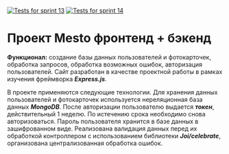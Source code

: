 [![Tests for sprint 13](https://github.com/Kudenikov/express-mesto-gha/actions/workflows/tests-13-sprint.yml/badge.svg)](https://github.com/Kudenikov/express-mesto-gha/actions/workflows/tests-13-sprint.yml) [![Tests for sprint 14](https://github.com/Kudenikov/express-mesto-gha/actions/workflows/tests-14-sprint.yml/badge.svg)](https://github.com/Kudenikov/express-mesto-gha/actions/workflows/tests-14-sprint.yml)
# Проект Mesto фронтенд + бэкенд

**Функционал:** создание базы данных пользователей и фотокарточек, обработка запросов, обработка возможных ошибок, авторизация пользователей.
Сайт разработан в качестве проектной работы в рамках изучения фреймворка ***Express.js***.

В проекте применяются следующие технологии. Для хранения данных пользователей и фотокарточек используется нереляционная база данных ***MongoDB***. После авторизации пользователю выдается ***токен***, действительный 1 неделю. По истечению срока необходимо снова авторизоваться. Пароль пользователя хранится в базе данных в зашифрованном виде. Реализована валидация данных перед их обработкой контроллером с использованием библиотеки ***Joi/celebrate***, организована централизованная обработка ошибок.
